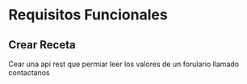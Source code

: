 # Requisitos Funcionales

## Crear Receta
Cear una api rest que permiar leer los valores de un forulario llamado contactanos 
